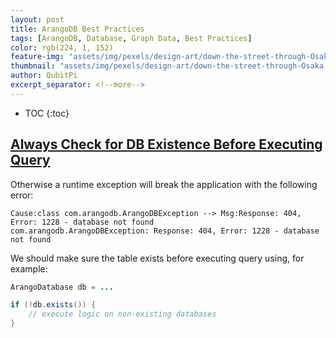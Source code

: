 ```yaml
---
layout: post
title: ArangoDB Best Practices
tags: [ArangoDB, Database, Graph Data, Best Practices]
color: rgb(224, 1, 152)
feature-img: "assets/img/pexels/design-art/down-the-street-through-Osaka.png"
thumbnail: "assets/img/pexels/design-art/down-the-street-through-Osaka.png"
author: QubitPi
excerpt_separator: <!--more-->
---
```


<!--more-->

* TOC
{:toc}

## [Always Check for DB Existence Before Executing Query](https://github.com/arangodb/arangodb-java-driver/issues/254)

Otherwise a runtime exception will break the application with the following error: 

```
Cause:class com.arangodb.ArangoDBException --> Msg:Response: 404, Error: 1228 - database not found
com.arangodb.ArangoDBException: Response: 404, Error: 1228 - database not found
```

We should make sure the table exists before executing query using, for example:

```java
ArangoDatabase db = ...

if (!db.exists()) {
    // execute logic on non-existing databases
}
```
